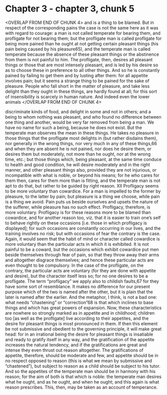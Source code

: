 # Chapter 3 - chapter 3, chunk 5

<OVERLAP FROM END OF CHUNK 4>
and is a thing to be blamed. But in respect of the corresponding pains the case is not the same here as it was with regard to courage: a man is not called temperate for bearing them, and profligate for not bearing them; but the profligate man is called profligate for being more pained than he ought at not getting certain pleasant things (his pain being caused by his pleasure65), and the temperate man is called temperate because the absence of these pleasant things or the abstinence from them is not painful to him. The profligate, then, desires all pleasant things or those that are most intensely pleasant, and is led by his desire so as to choose these in preference to all other things. And so he is constantly pained by failing to get them and by lusting after them: for all appetite involves pain; but it seems a strange thing to be pained for the sake of pleasure. People who fall short in the matter of pleasure, and take less delight than they ought in these things, are hardly found at all; for this sort of insensibility is scarcely in human nature. And indeed even the lower animals
</OVERLAP FROM END OF CHUNK 4>

discriminate kinds of food, and delight in some and not in others; and a being to whom nothing was pleasant, and who found no difference between one thing and another, would be very far removed from being a man. We have no name for such a being, because he does not exist. But the temperate man observes the mean in these things. He takes no pleasure in those things that the profligate most delights in (but rather disdains them), nor generally in the wrong things, nor very much in any of these things,66 and when they are absent he is not pained, nor does he desire them, or desires them but moderately, not more than he ought, nor at the wrong time, etc.; but those things which, being pleasant, at the same time conduce to health and good condition, he will desire moderately and in the right manner, and other pleasant things also, provided they are not injurious, or incompatible with what is noble, or beyond his means; for he who cares for them then, cares for them more than is fitting, and the temperate man is not apt to do that, but rather to be guided by right reason. XII Profligacy seems to be more voluntary than cowardice. For a man is impelled to the former by pleasure, to the latter by pain; but pleasure is a thing we choose, while pain is a thing we avoid. Pain puts us beside ourselves and upsets the nature of the sufferer, while pleasure has no such effect. Profligacy, therefore, is more voluntary. Profligacy is for these reasons more to be blamed than cowardice, and for another reason too, viz. that it is easier to train one’s self to behave rightly on these occasions [i.e. those in which profligacy is displayed]; for such occasions are constantly occurring in our lives, and the training involves no risk; but with occasions of fear the contrary is the case. Again, it would seem that the habit of mind or character called cowardice is more voluntary than the particular acts in which it is exhibited. It is not painful to be a coward, but the occasions which exhibit cowardice put men beside themselves through fear of pain, so that they throw away their arms and altogether disgrace themselves; and hence these particular acts are even thought to be compulsory. In the case of the profligate, on the contrary, the particular acts are voluntary (for they are done with appetite and desire), but the character itself less so; for no one desires to be a profligate. The term “profligacy” we apply also to childish faults,67 for they have some sort of resemblance. It makes no difference for our present purpose which of the two is named after the other, but it is plain that the later is named after the earlier. And the metaphor, I think, is not a bad one: what needs “chastening” or “correction”68 is that which inclines to base things and which has great powers of expansion. Now, these characteristics are nowhere so strongly marked as in appetite and in childhood; children too [as well as the profligate] live according to their appetites, and the desire for pleasant things is most pronounced in them. If then this element be not submissive and obedient to the governing principle, it will make great head: for in an irrational being the desire for pleasant things is insatiable and ready to gratify itself in any way, and the gratification of the appetite increases the natural tendency, and if the gratifications are great and intense they even thrust out reason altogether. The gratifications of appetite, therefore, should be moderate and few, and appetite should be in no respect opposed to reason (this is what we mean by submissive and “chastened”), but subject to reason as a child should be subject to his tutor. And so the appetites of the temperate man should be in harmony with his reason; for the aim of both is that which is noble: the temperate man desires what he ought, and as he ought, and when he ought; and this again is what reason prescribes. This, then, may be taken as an account of temperance.